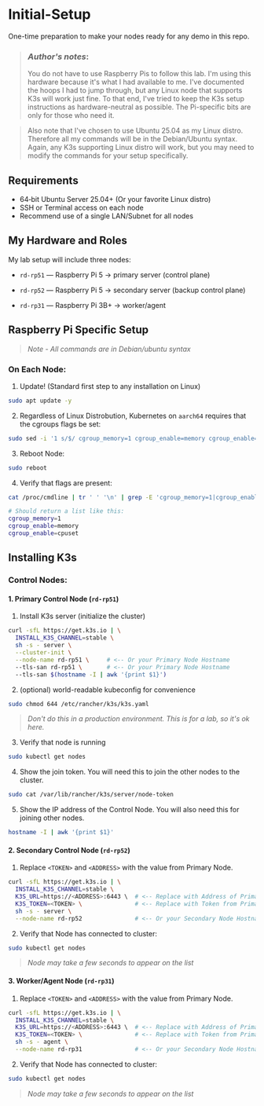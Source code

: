 # Initial-Setup

One-time preparation to make your nodes ready for any demo in this repo.

>### *Author's notes*:
>You do not have to use Raspberry Pis to follow this lab. I'm using this hardware because it's what I had available to me. I've documented the hoops I had to jump through, but any Linux node that supports K3s will work just fine.
To that end, I've tried to keep the K3s setup instructions as hardware-neutral as possible. The Pi-specific bits are only for those who need it.

>Also note that I've chosen to use Ubuntu 25.04 as my Linux distro. Therefore all my commands will be in the Debian/Ubuntu syntax. Again, any K3s supporting Linux distro will work, but you may need to modify the commands for your setup specifically.

## Requirements

- 64‑bit Ubuntu Server 25.04+ (Or your favorite Linux distro)
- SSH or Terminal access on each node
- Recommend use of a single LAN/Subnet for all nodes

## My Hardware and Roles

My lab setup will include three nodes:

- `rd-rp51` — Raspberry Pi 5 → primary server (control plane)

- `rd-rp52` — Raspberry Pi 5 → secondary server (backup control plane)

- `rd-rp31` — Raspberry Pi 3B+ → worker/agent

## Raspberry Pi Specific Setup

>*Note - All commands are in Debian/ubuntu syntax*

### On Each Node:

1. Update! (Standard first step to any installation on Linux)
```bash
sudo apt update -y
```

2. Regardless of Linux Distrobution, Kubernetes on `aarch64` requires that the cgroups flags be set:
```bash
sudo sed -i '1 s/$/ cgroup_memory=1 cgroup_enable=memory cgroup_enable=cpuset/' /boot/firmware/cmdline.txt
```

3. Reboot Node:
```bash
sudo reboot
```

4. Verify that flags are present:
```bash
cat /proc/cmdline | tr ' ' '\n' | grep -E 'cgroup_memory=1|cgroup_enable=memory|cgroup_enable=cpuset'

# Should return a list like this:
cgroup_memory=1
cgroup_enable=memory
cgroup_enable=cpuset
```

## Installing K3s

### Control Nodes:
#### 1. Primary Control Node (`rd-rp51`)

1. Install K3s server (initialize the cluster)
```bash
curl -sfL https://get.k3s.io | \
  INSTALL_K3S_CHANNEL=stable \
  sh -s - server \
  --cluster-init \
  --node-name rd-rp51 \     # <-- Or your Primary Node Hostname
  --tls-san rd-rp51 \       # <-- Or your Primary Node Hostname
  --tls-san $(hostname -I | awk '{print $1}')
```

2. (optional) world-readable kubeconfig for convenience
```bash
sudo chmod 644 /etc/rancher/k3s/k3s.yaml
```
>*Don't do this in a production environment. This is for a lab, so it's ok here.*

3. Verify that node is running
```bash
sudo kubectl get nodes
```

4. Show the join token. You will need this to join the other nodes to the cluster.
```bash
sudo cat /var/lib/rancher/k3s/server/node-token
```

5. Show the IP address of the Control Node. You will also need this for joining other nodes.
```bash
hostname -I | awk '{print $1}'
```

#### 2. Secondary Control Node (`rd-rp52`)

1. Replace `<TOKEN>` and `<ADDRESS>` with the value from Primary Node.
```bash
curl -sfL https://get.k3s.io | \
  INSTALL_K3S_CHANNEL=stable \
  K3S_URL=https://<ADDRESS>:6443 \  # <-- Replace with Address of Primary Node
  K3S_TOKEN=<TOKEN> \               # <-- Replace with Token from Primary Node
  sh -s - server \
  --node-name rd-rp52               # <-- Or your Secondary Node Hostname
```

2. Verify that Node has connected to cluster:
```bash
sudo kubectl get nodes
```
>*Node may take a few seconds to appear on the list*

#### 3. Worker/Agent Node (`rd-rp31`)

1. Replace `<TOKEN>` and `<ADDRESS>` with the value from Primary Node.
```bash
curl -sfL https://get.k3s.io | \
  INSTALL_K3S_CHANNEL=stable \
  K3S_URL=https://<ADDRESS>:6443 \  # <-- Replace with Address of Primary Node
  K3S_TOKEN=<TOKEN> \               # <-- Replace with Token from Primary Node
  sh -s - agent \
  --node-name rd-rp31               # <-- Or your Secondary Node Hostname
```

2. Verify that Node has connected to cluster:
```bash
sudo kubectl get nodes
```
>*Node may take a few seconds to appear on the list*

